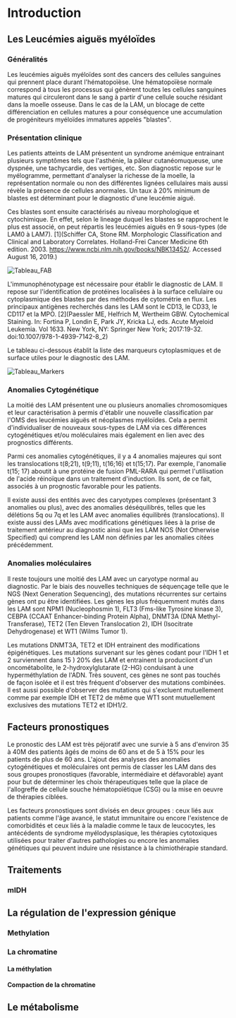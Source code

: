# Introduction

## Les Leucémies aiguës myéloïdes

### Généralités

Les leucémies aiguës myéloïdes sont des cancers des cellules sanguines qui prennent place durant l'hématopoïèse. Une hématopoïèse normale correspond à tous les processus qui génèrent toutes les cellules sanguines matures qui circuleront dans le sang à partir d'une cellule souche résidant dans la moelle osseuse. Dans le cas de la LAM, un blocage de cette différenciation en cellules matures a pour conséquence une accumulation de progéniteurs myéloïdes immatures appelés "blastes".

### Présentation clinique

Les patients atteints de LAM présentent un syndrome anémique entrainant plusieurs symptômes tels que l'asthénie, la pâleur cutanéomuqueuse, une dyspnée, une tachycardie, des vertiges, etc. Son diagnostic repose sur le myélogramme, permettant d'analyser la richesse de la moelle, la représentation normale ou non des différentes lignées cellulaires mais aussi révèle la présence de cellules anormales. Un taux à 20% minimum de blastes est déterminant pour le diagnostic d'une leucémie aiguë.

Ces blastes sont ensuite caractérisés au niveau morphologique et cytochimique. En effet, selon le lineage duquel les blastes se rapprochent le plus est associé, on peut répartis les leucémies aiguës en 9 sous-types (de LAM0 à LAM7). [1](Schiffer CA, Stone RM. Morphologic Classification and Clinical and Laboratory Correlates. Holland-Frei Cancer Medicine 6th edition. 2003. https://www.ncbi.nlm.nih.gov/books/NBK13452/. Accessed August 16, 2019.)

![Tableau_FAB](Fig_Tableau_FAB.png)

L'immunophénotypage est nécessaire pour établir le diagnostic de LAM. Il repose sur l'identification de protéines localisées à la surface cellulaire ou cytoplasmique des blastes par des méthodes de cytométrie en flux. Les principaux antigènes recherchés dans les LAM sont le CD13, le CD33, le CD117 et la MPO. [2](Paessler ME, Helfrich M, Wertheim GBW. Cytochemical Staining. In: Fortina P, Londin E, Park JY, Kricka LJ, eds. Acute Myeloid Leukemia. Vol 1633. New York, NY: Springer New York; 2017:19-32. doi:10.1007/978-1-4939-7142-8_2)

Le tableau ci-dessous établit la liste des marqueurs cytoplasmiques et de surface utiles pour le diagnostic des LAM.

![Tableau_Markers](Fig_Tableau_Marqueurs.png)

### Anomalies Cytogénétique

La moitié des LAM présentent une ou plusieurs anomalies chromosomiques et leur caractérisation à permis d'établir une nouvelle classification par l'OMS des leucémies aiguës et néoplasmes myéloïdes. Cela a permit d'individualiser de nouveaux sous-types de LAM via ces différences cytogénétiques et/ou moléculaires mais également en lien avec des prognostics différents.  

Parmi ces anomalies cytogénétiques, il y a 4 anomalies majeures qui sont les translocations t(8;21), t(9;11), t(16;16) et t(15;17). Par exemple, l'anomalie t(15; 17) aboutit à une protéine de fusion PML-RARA qui permet l'utilisation de l'acide réinoïque dans un traitement d'induction. Ils sont, de ce fait, associés à un prognostic favorable pour les patients.

Il existe aussi des entités avec des caryotypes complexes (présentant 3 anomalies ou plus), avec des anomalies déséquilibrés, telles que les délétions 5q ou 7q et les LAM avec anomalies équilibrés (translocations). Il existe aussi des LAMs avec modifications génétiques liées à la prise de traitement antérieur au diagnostic ainsi que les LAM NOS (Not Otherwise Specified) qui comprend les LAM non définies par les anomalies citées précédemment.

### Anomalies moléculaires

Il reste toujours une moitié des LAM avec un caryotype normal au diagnostic. Par le biais des nouvelles techniques de séquençage telle que le NGS (Next Generation Sequencing), des mutations récurrentes sur certains gènes ont pu être identifiées. Les gènes les plus fréquemment mutés dans les LAM sont NPM1 (Nucleophosmin 1), FLT3 (Fms-like Tyrosine kinase 3), CEBPA (CCAAT Enhancer-binding Protein Alpha), DNMT3A (DNA Methyl-Transferase), TET2 (Ten Eleven Translocation 2), IDH (Isocitrate Dehydrogenase) et WT1 (Wilms Tumor 1).

Les mutations DNMT3A, TET2 et IDH entrainent des modifications épigénétiques. Les mutations survenant sur les gènes codant pour l'IDH 1 et 2 surviennent dans 15 ) 20% des LAM et entrainent la produciiont d'un oncométabolite, le 2-hydroxylglutarate (2-HG) conduisant à une hyperméthylation de l'ADN. Très souvent, ces gènes ne sont pas touchés de façon isolée et il est très fréquent d'observer des mutations combinées. Il est aussi possible d'observer des mutations qui s'excluent mutuellement comme par exemple IDH et TET2 de même que WT1 sont mutuellement exclusives des mutations TET2 et IDH1/2.

## Facteurs pronostiques

Le pronostic des LAM est très péjoratif avec une survie à 5 ans d'environ 35 à 40M des patients âgés de moins de 60 ans et de 5 à 15% pour les patients de plus de 60 ans. L'ajout des analyses des anomalies cytogénétiques et moléculaires ont permis de classer les LAM dans des sous groupes pronostiques (favorable, intermédiaire et défavorable) ayant pour but de déterminer les choix thérapeutiques telle que la place de l'allogreffe de cellule souche hématopoïétique (CSG) ou la mise en oeuvre de thérapies ciblées.

Les facteurs pronostiques sont divisés en deux groupes : ceux liés aux patients comme l'âge avancé, le statut immunitaire ou encore l'existence de comorbidités et ceux liés à la maladie comme le taux de leucocytes, les antécédents de syndrome myélodysplasique, les thérapies cytotoxiques utilisées pour traiter d'autres pathologies ou encore les anomalies génétiques qui peuvent induire une résistance à la chimiothérapie standard.

## Traitements







### mIDH



## La régulation de l'expression génique



### Methylation

### La chromatine

#### La méthylation

#### Compaction de la chromatine


## Le métabolisme
